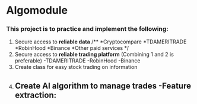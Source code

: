 # Algomodule
### This project is to practice and implement the following:

1. Secure access to **reliable data**
/**
  *Cryptocompare
  *TDAMERITRADE 
  *RobinHood
  *Binance
  *Other paid services
*/
2. Secure access to **reliable trading platform** (Combining 1 and 2 is preferable)
  -TDAMERITRADE 
  -RobinHood
  -Binance
3. Create class for easy stock trading on information
4. Create AI algorithm to manage trades
  -Feature extraction:
    -
